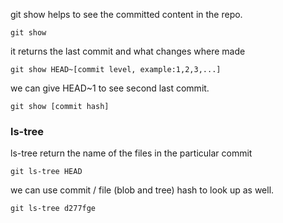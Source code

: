 
git show helps to see the committed content in the repo.

```
git show
```

it returns the last commit and what changes where made

```
git show HEAD~[commit level, example:1,2,3,...]
```
we can give HEAD~1 to see second last commit.

```
git show [commit hash]
```

### ls-tree

ls-tree return the name of the files in the particular commit

```
git ls-tree HEAD
```

we can use commit / file (blob and tree) hash to look up as well.
```
git ls-tree d277fge
```